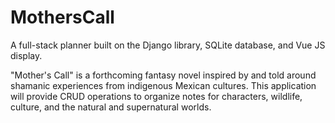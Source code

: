 # MothersCall

A full-stack planner built on the Django library, SQLite database, and Vue JS display.

"Mother's Call" is a forthcoming fantasy novel inspired by and told around shamanic experiences from indigenous Mexican cultures.
This application will provide CRUD operations to organize notes for characters, wildlife, culture, and the natural and supernatural worlds.
